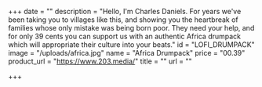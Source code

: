 +++
date = ""
description = "Hello, I'm Charles Daniels. For years we've been taking you to villages like this, and showing you the heartbreak of families whose only mistake was being born poor. They need your help, and for only 39 cents you can support us with an authentic Africa drumpack which will appropriate their culture into your beats."
id = "LOFI_DRUMPACK"
image = "/uploads/africa.jpg"
name = "Africa Drumpack"
price = "00.39"
product_url = "https://www.203.media/"
title = ""
url = ""

+++
